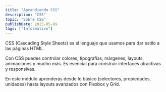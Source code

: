 ```yaml
---
title: "Aprendiendo CSS"
description: "CSS"
topic: "Sobre CSS"
publishDate: 2025-05-09
tags: ["Informativo"]
---
```


CSS (Cascading Style Sheets) es el lenguaje que usamos para dar estilo a las páginas HTML.

Con CSS puedes controlar colores, tipografías, márgenes, layouts, animaciones y mucho más. Es esencial para construir interfaces atractivas y responsivas.

En este módulo aprenderás desde lo básico (selectores, propiedades, unidades) hasta layouts avanzados con Flexbox y Grid.

